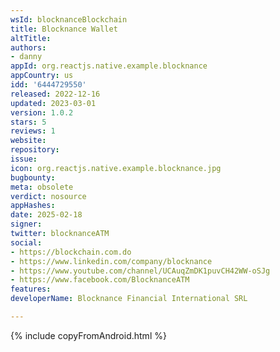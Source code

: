 ```yaml
---
wsId: blocknanceBlockchain
title: Blocknance Wallet
altTitle: 
authors:
- danny
appId: org.reactjs.native.example.blocknance
appCountry: us
idd: '6444729550'
released: 2022-12-16
updated: 2023-03-01
version: 1.0.2
stars: 5
reviews: 1
website: 
repository: 
issue: 
icon: org.reactjs.native.example.blocknance.jpg
bugbounty: 
meta: obsolete
verdict: nosource
appHashes: 
date: 2025-02-18
signer: 
twitter: blocknanceATM
social:
- https://blockchain.com.do
- https://www.linkedin.com/company/blocknance
- https://www.youtube.com/channel/UCAuqZmDK1puvCH42WW-oSJg
- https://www.facebook.com/BlocknanceATM
features: 
developerName: Blocknance Financial International SRL

---
```


{% include copyFromAndroid.html %}
